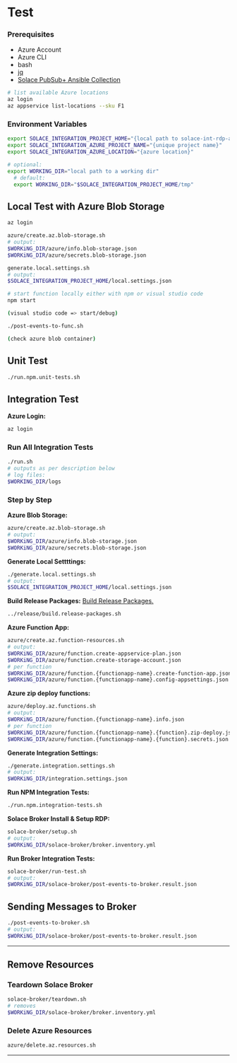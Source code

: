 # Test

### Prerequisites
* Azure Account
* Azure CLI
* bash
* [jq](https://stedolan.github.io/jq/download/)
* [Solace PubSub+ Ansible Collection](https://solace-iot-team.github.io/ansible-solace-collection/installation.html)

````bash
# list available Azure locations
az login
az appservice list-locations --sku F1
````

### Environment Variables

````bash
export SOLACE_INTEGRATION_PROJECT_HOME="{local path to solace-int-rdp-az-funcs}"
export SOLACE_INTEGRATION_AZURE_PROJECT_NAME="{unique project name}"
export SOLACE_INTEGRATION_AZURE_LOCATION="{azure location}"

# optional:
export WORKING_DIR="local path to a working dir"
  # default:
  export WORKING_DIR="$SOLACE_INTEGRATION_PROJECT_HOME/tmp"
````

## Local Test with Azure Blob Storage

````bash
az login

azure/create.az.blob-storage.sh
# output:
$WORKiNG_DIR/azure/info.blob-storage.json
$WORKiNG_DIR/azure/secrets.blob-storage.json

generate.local.settings.sh
# output:
$SOLACE_INTEGRATION_PROJECT_HOME/local.settings.json

# start function locally either with npm or visual studio code
npm start

(visual studio code => start/debug)

./post-events-to-func.sh

(check azure blob container)
````

## Unit Test
````bash
./run.npm.unit-tests.sh
````

## Integration Test

**Azure Login:**
````bash
az login
````
### Run All Integration Tests
````bash
./run.sh
# outputs as per description below
# log files:
$WORKING_DIR/logs
````

### Step by Step
**Azure Blob Storage:**
````bash
azure/create.az.blob-storage.sh
# output:
$WORKiNG_DIR/azure/info.blob-storage.json
$WORKiNG_DIR/azure/secrets.blob-storage.json
````
**Generate Local Settttings:**
````bash
./generate.local.settings.sh
# output:
$SOLACE_INTEGRATION_PROJECT_HOME/local.settings.json
````

**Build Release Packages:**
[Build Release Packages.](../release)
````bash
../release/build.release-packages.sh
````

**Azure Function App:**
````bash
azure/create.az.function-resources.sh
# output:
$WORKiNG_DIR/azure/function.create-appservice-plan.json
$WORKiNG_DIR/azure/function.create-storage-account.json
# per function
$WORKiNG_DIR/azure/function.{functionapp-name}.create-function-app.json
$WORKiNG_DIR/azure/function.{functionapp-name}.config-appsettings.json
````

**Azure zip deploy functions:**
````bash
azure/deploy.az.functions.sh
# output:
$WORKiNG_DIR/azure/function.{functionapp-name}.info.json
# per function
$WORKiNG_DIR/azure/function.{functionapp-name}.{function}.zip-deploy.json
$WORKiNG_DIR/azure/function.{functionapp-name}.{function}.secrets.json
````

**Generate Integration Settings:**
````bash
./generate.integration.settings.sh
# output:
$WORKiNG_DIR/integration.settings.json
````

**Run NPM Integration Tests:**
````bash
./run.npm.integration-tests.sh
````

**Solace Broker Install & Setup RDP:**
````bash
solace-broker/setup.sh
# output:
$WORKiNG_DIR/solace-broker/broker.inventory.yml
````
**Run Broker Integration Tests:**
````bash
solace-broker/run-test.sh
# output:
$WORKiNG_DIR/solace-broker/post-events-to-broker.result.json
````

## Sending Messages to Broker
````bash
./post-events-to-broker.sh
# output:
$WORKiNG_DIR/solace-broker/post-events-to-broker.result.json
````

---
## Remove Resources
### Teardown Solace Broker
````bash
solace-broker/teardown.sh
# removes
$WORKiNG_DIR/solace-broker/broker.inventory.yml
````
### Delete Azure Resources
````bash
azure/delete.az.resources.sh
````




---
